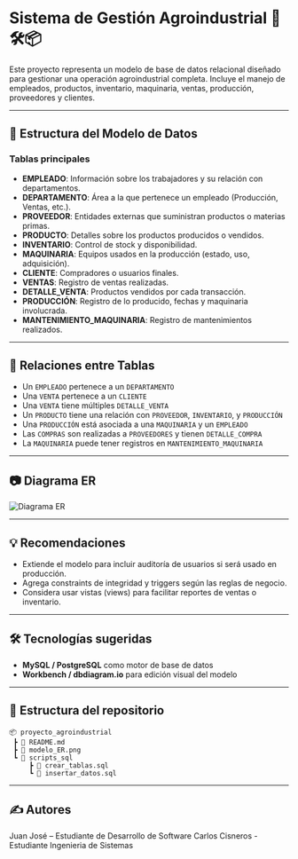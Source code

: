 # Sistema de Gestión Agroindustrial 🌽🛠️📦

Este proyecto representa un modelo de base de datos relacional diseñado para gestionar una operación agroindustrial completa. Incluye el manejo de empleados, productos, inventario, maquinaria, ventas, producción, proveedores y clientes.

---

## 🧱 Estructura del Modelo de Datos

### Tablas principales

- **EMPLEADO**: Información sobre los trabajadores y su relación con departamentos.
- **DEPARTAMENTO**: Área a la que pertenece un empleado (Producción, Ventas, etc.).
- **PROVEEDOR**: Entidades externas que suministran productos o materias primas.
- **PRODUCTO**: Detalles sobre los productos producidos o vendidos.
- **INVENTARIO**: Control de stock y disponibilidad.
- **MAQUINARIA**: Equipos usados en la producción (estado, uso, adquisición).
- **CLIENTE**: Compradores o usuarios finales.
- **VENTAS**: Registro de ventas realizadas.
- **DETALLE_VENTA**: Productos vendidos por cada transacción.
- **PRODUCCIÓN**: Registro de lo producido, fechas y maquinaria involucrada.
- **MANTENIMIENTO_MAQUINARIA**: Registro de mantenimientos realizados.

---

## 🧩 Relaciones entre Tablas

- Un `EMPLEADO` pertenece a un `DEPARTAMENTO`
- Una `VENTA` pertenece a un `CLIENTE`
- Una `VENTA` tiene múltiples `DETALLE_VENTA`
- Un `PRODUCTO` tiene una relación con `PROVEEDOR`, `INVENTARIO`, y `PRODUCCIÓN`
- Una `PRODUCCIÓN` está asociada a una `MAQUINARIA` y un `EMPLEADO`
- Las `COMPRAS` son realizadas a `PROVEEDORES` y tienen `DETALLE_COMPRA`
- La `MAQUINARIA` puede tener registros en `MANTENIMIENTO_MAQUINARIA`

---

## 📷 Diagrama ER

![Diagrama ER](A_diagram_of_an_Entity-Relationship_(ER)_data_mode.png)

---

## 💡 Recomendaciones

- Extiende el modelo para incluir auditoría de usuarios si será usado en producción.
- Agrega constraints de integridad y triggers según las reglas de negocio.
- Considera usar vistas (views) para facilitar reportes de ventas o inventario.

---

## 🛠️ Tecnologías sugeridas

- **MySQL / PostgreSQL** como motor de base de datos
- **Workbench / dbdiagram.io** para edición visual del modelo

---

## 📁 Estructura del repositorio

```
📦 proyecto_agroindustrial
 ┣ 📄 README.md
 ┣ 📄 modelo_ER.png
 ┗ 📂 scripts_sql
     ┣ 📄 crear_tablas.sql
     ┗ 📄 insertar_datos.sql
```

---

## ✍️ Autores

Juan José – Estudiante de Desarrollo de Software 
Carlos Cisneros  - Estudiante Ingenieria de Sistemas
